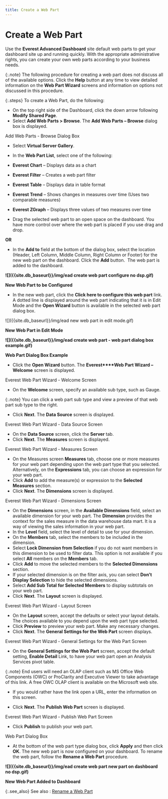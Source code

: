 ```yaml
---
title: Create a Web Part
---
```


# Create a Web Part


Use the **Everest Advanced Dashboard**  site default web parts to get your dashboard site up and running quickly.  With the appropriate administrative rights, you can create your own web  parts according to your business needs.


{:.note}
The following procedure for creating a web  part does not discuss all of the available options. Click the **Help**  button at any time to view detailed information on the **Web 
 Part Wizard** screens and information on options not discussed in  this procedure.


{:.steps}
To create a Web Part, do the following:

- On the top right  side of the Dashboard, click the down arrow following **Modify 
 Shared Page**.
- Select **Add 
 Web Parts &gt; Browse**. The **Add 
 Web Parts – Browse** dialog box is displayed.



Add Web Parts - Browse Dialog Box

- Select **Virtual 
 Server Gallery**.
- In the **Web 
 Part List**, select one of the following:


- **Everest Chart**  – Displays data as a chart
- **Everest Filter**  – Creates a web part filter
- **Everest Table**  – Displays data in table format
- **Everest Trend**  – Shows changes in measures over time (Uses two comparable measures)
- **Everest ZGraph**  – Displays three values of two measures over time


- Drag the selected  web part to an open space on the dashboard. You have more control over  where the web part is placed if you use drag and drop.



**OR**

- In the **Add 
 to** field at the bottom of the dialog box, select the location (Header,  Left Column, Middle Column, Right Column or Footer) for the new web part  on the dashboard. Click the **Add**  button.  The  web part is added to the dashboard.



**![]({{site.db_baseurl}}/img/ead create web part configure no dsp.gif)**


**New Web Part to be Configured**

- In the new web  part, click the **Click here to configure 
 this web part** link. A dotted line is displayed around the web part  indicating that it is in Edit Mode and the **Open 
 Wizard** button is available in the selected web part dialog box.



![]({{site.db_baseurl}}/img/ead new web part in edit mode.gif)


**New Web Part in Edit Mode**


**![]({{site.db_baseurl}}/img/ead create web part - web part dialog box example.gif)**


**Web Part Dialog Box Example**

- Click the **Open Wizard** button. The **Everest****Web Part Wizard – Welcome** screen  is displayed.



Everest Web Part Wizard - Welcome Screen

- On the **Welcome**  screen, specify an available sub type, such as Gauge.



{:.note}
You can click a web part sub type and view  a preview of that web part sub type to the right.

- Click **Next**.  The **Data Source** screen is displayed.



Everest Web Part Wizard - Data Source Screen

- On the **Data 
 Source** screen, click the **Server**  tab.
- Click **Next**.  The **Measures** screen is displayed.



Everest Web Part Wizard - Measures Screen

- On the Measures  screen **Measures** tab, choose one  or more measures for your web part depending upon the web part type that  you selected. Alternatively, on the **Expressions**  tab, you can choose an expression for your web part.
- Click **Add**  to add the measure(s) or expression to the **Selected 
 Measures** section.
- Click **Next**.  The **Dimensions** screen is displayed.



Everest Web Part Wizard - Dimensions Screen

- On the **Dimensions**  screen, in the **Available Dimensions**  field, select an available dimension for your web part. The **Dimension**  provides the context for the sales measure in the data warehouse data  mart. It is a way of viewing the sales information in your web part.
- In the **Level**  field, select the level of detail to use for your dimension.
- On the **Members**  tab, select the members to be included in the dimension.
- Select **Lock 
 Dimension from Selection** if you do not want members in this dimension  to be used to filter data. This option is not available if you select  **All** members on the **Members**  tab.
- Click **Add** to move the selected members to the **Selected Dimensions** section.
- If your selected  dimension is on the filter axis, you can select **Don’t 
 Display Selection** to hide the selected dimensions.
- Select **Add 
 Sub Total** **for Selected Members**  to display subtotals on your web part.
- Click **Next**.  The **Layout** screen is displayed.



Everest Web Part Wizard - Layout Screen

- On the **Layout**  screen, accept the defaults or select your layout details. The choices  available to you depend upon the web part type selected.
- Click **Preview**  to preview your web part. Make any necessary changes.
- Click **Next**.  The **General Settings for the Web Part**  screen displays.



Everest Web Part Wizard - General Settings for the  Web Part Screen

- On the **General 
 Settings for the Web Part** screen, accept the default setting, **Enable Detail** Link, to have your web  part open an Analysis Services pivot table.



{:.note}
End users will need an OLAP client such as  MS Office Web Components (OWC) or ProClarity and Executive Viewer to take  advantage of this link. A free OWC OLAP client is available on the Microsoft  web site.

- If you would rather  have the link open a URL, enter the information on this screen.


- Click **Next**.  The **Publish Web Part** screen is  displayed.



Everest Web Part Wizard - Publish Web Part Screen

- Click **Publish**  to publish your web part.



Web Part Dialog Box

- At the bottom of  the web part type dialog box, click **Apply**  and then click **OK**. The new web  part is now configured on your dashboard. To rename the web part, follow  the **Rename a Web Part** procedure.



**![]({{site.db_baseurl}}/img/ead create web part new part on dashboard no dsp.gif)**


**New Web Part Added to Dashboard**


{:.see_also}
See also
: [Rename a Web  Part]({{site.db_baseurl}}/working-with-the-everest-web-part-wizard/rename_a_web_part_ead.html)
